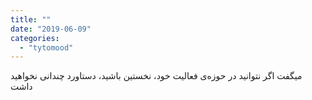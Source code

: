 ```yaml
---
title: ""
date: "2019-06-09"
categories: 
  - "tytomood"
---
```


میگفت اگر نتوانید در حوزه‌ی فعالیت خود، نخستین باشید، دستاورد چندانی نخواهید داشت
